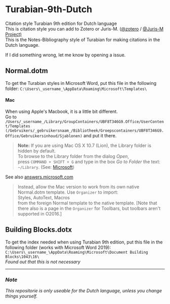# Turabian-9th-Dutch
Citation style Turabian 9th edition for Dutch language </br>
This is citation style you can add to Zotero or Juris-M. ([@zotero](https://github.com/zotero) / [@Juris-M Project)](https://github.com/Juris-M)  </br>
This is the Notes-Bibliography style of Turabian for making citations in the Dutch language. </p>
If I did something wrong, let me know by opening a issue.

## Normal.dotm
To get the Turabian styles in Microsoft Word, put this file in the following folder: `C:\Users\_username_\AppData\Roaming\Microsoft\Templates\` </br>
#### Mac
When using Apple's Macbook, it is a little bit different. </br>
Go to `/Users/_username_/Library/GroupContainers/UBF8T346G9.Office/UserContent/Templates` </br>
`(/Gebruikers/_gebruikersnaam_/Bibliotheek/Groepscontainers/UBF8T346G9.Office/Gebruikersinhoud/Sjablonen)` and put it there.
> **Note:** If you are using Mac OS X 10.7 (Lion), the Library folder is hidden by default. </br>
> To browse to the Library folder from the dialog *Open*, </br>
> press `COMMAND + SHIFT + G` and type in the box *Go to Folder* the text: `~/Library`. (See: [Microsoft](https://support.microsoft.com/nl-nl/office/standaardinstellingen-voor-nieuwe-documenten-wijzigen-430b4132-e129-46e4-97d2-19c326352c7f)) </p>

See also [answers.microsoft.com](https://answers.microsoft.com/en-us/msoffice/forum/all/why-keyboard-shortcuts-in-windows-normaldot-are/d4b811c1-719f-46df-bfad-9154db2c3c52)
> Instead, allow the Mac version to work from its own native Normal.dotm template. Use `Organizer` to import: </br>
> Styles, AutoText, Macros </br>
> from the foreign Normal template to the native template. [Note that there also is a page in the `Organizer` for Toolbars, but toolbars aren't supported in O2016.]

## Building Blocks.dotx
To get the index needed when using Turabian 9th edition, put this file in the following folder (works with Microsoft Word 2019): </br>
`C:\Users\_username_\AppData\Roaming\Microsoft\Document Building Blocks\1043\16\` </br>
*Found out that this is not necessary*

***
### *Note*
*This repositorie is only useable for the Dutch language, unless you change things yourself.*
